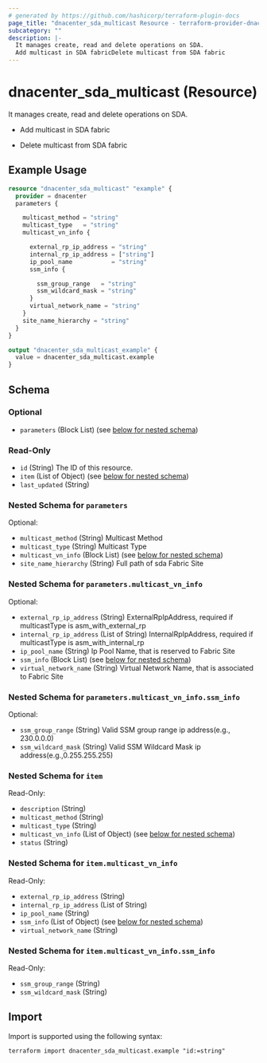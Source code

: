 ```yaml
---
# generated by https://github.com/hashicorp/terraform-plugin-docs
page_title: "dnacenter_sda_multicast Resource - terraform-provider-dnacenter"
subcategory: ""
description: |-
  It manages create, read and delete operations on SDA.
  Add multicast in SDA fabricDelete multicast from SDA fabric
---
```


# dnacenter_sda_multicast (Resource)

It manages create, read and delete operations on SDA.

- Add multicast in SDA fabric

- Delete multicast from SDA fabric

## Example Usage

```terraform
resource "dnacenter_sda_multicast" "example" {
  provider = dnacenter
  parameters {

    multicast_method = "string"
    multicast_type   = "string"
    multicast_vn_info {

      external_rp_ip_address = "string"
      internal_rp_ip_address = ["string"]
      ip_pool_name           = "string"
      ssm_info {

        ssm_group_range   = "string"
        ssm_wildcard_mask = "string"
      }
      virtual_network_name = "string"
    }
    site_name_hierarchy = "string"
  }
}

output "dnacenter_sda_multicast_example" {
  value = dnacenter_sda_multicast.example
}
```

<!-- schema generated by tfplugindocs -->
## Schema

### Optional

- `parameters` (Block List) (see [below for nested schema](#nestedblock--parameters))

### Read-Only

- `id` (String) The ID of this resource.
- `item` (List of Object) (see [below for nested schema](#nestedatt--item))
- `last_updated` (String)

<a id="nestedblock--parameters"></a>
### Nested Schema for `parameters`

Optional:

- `multicast_method` (String) Multicast Method
- `multicast_type` (String) Multicast Type
- `multicast_vn_info` (Block List) (see [below for nested schema](#nestedblock--parameters--multicast_vn_info))
- `site_name_hierarchy` (String) Full path of sda Fabric Site

<a id="nestedblock--parameters--multicast_vn_info"></a>
### Nested Schema for `parameters.multicast_vn_info`

Optional:

- `external_rp_ip_address` (String) ExternalRpIpAddress, required if multicastType is asm_with_external_rp
- `internal_rp_ip_address` (List of String) InternalRpIpAddress, required if multicastType is asm_with_internal_rp
- `ip_pool_name` (String) Ip Pool Name, that is reserved to Fabric Site
- `ssm_info` (Block List) (see [below for nested schema](#nestedblock--parameters--multicast_vn_info--ssm_info))
- `virtual_network_name` (String) Virtual Network Name, that is associated to Fabric Site

<a id="nestedblock--parameters--multicast_vn_info--ssm_info"></a>
### Nested Schema for `parameters.multicast_vn_info.ssm_info`

Optional:

- `ssm_group_range` (String) Valid SSM group range ip address(e.g., 230.0.0.0)
- `ssm_wildcard_mask` (String) Valid SSM Wildcard Mask ip address(e.g.,0.255.255.255)




<a id="nestedatt--item"></a>
### Nested Schema for `item`

Read-Only:

- `description` (String)
- `multicast_method` (String)
- `multicast_type` (String)
- `multicast_vn_info` (List of Object) (see [below for nested schema](#nestedobjatt--item--multicast_vn_info))
- `status` (String)

<a id="nestedobjatt--item--multicast_vn_info"></a>
### Nested Schema for `item.multicast_vn_info`

Read-Only:

- `external_rp_ip_address` (String)
- `internal_rp_ip_address` (List of String)
- `ip_pool_name` (String)
- `ssm_info` (List of Object) (see [below for nested schema](#nestedobjatt--item--multicast_vn_info--ssm_info))
- `virtual_network_name` (String)

<a id="nestedobjatt--item--multicast_vn_info--ssm_info"></a>
### Nested Schema for `item.multicast_vn_info.ssm_info`

Read-Only:

- `ssm_group_range` (String)
- `ssm_wildcard_mask` (String)

## Import

Import is supported using the following syntax:

```shell
terraform import dnacenter_sda_multicast.example "id:=string"
```
